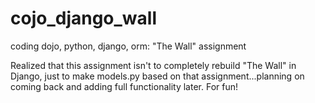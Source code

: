 # cojo_django_wall
coding dojo, python, django, orm: "The Wall" assignment

Realized that this assignment isn't to completely rebuild "The Wall" in Django, just to make models.py based on that assignment...planning on coming back and adding full functionality later. For fun!
